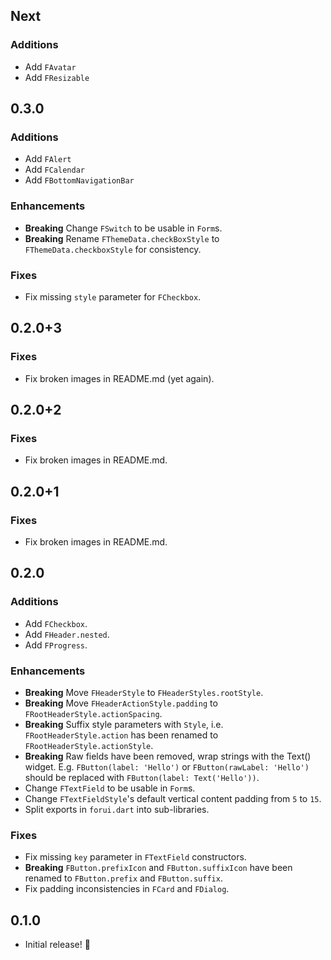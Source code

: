 ## Next

### Additions
* Add `FAvatar`
* Add `FResizable`


## 0.3.0

### Additions
* Add `FAlert`
* Add `FCalendar`
* Add `FBottomNavigationBar`

### Enhancements
* **Breaking** Change `FSwitch` to be usable in `Form`s.
* **Breaking** Rename `FThemeData.checkBoxStyle` to `FThemeData.checkboxStyle` for consistency.

### Fixes
* Fix missing `style` parameter for `FCheckbox`.


## 0.2.0+3

### Fixes
* Fix broken images in README.md (yet again).

## 0.2.0+2

### Fixes
* Fix broken images in README.md.

## 0.2.0+1

### Fixes
* Fix broken images in README.md.

## 0.2.0

### Additions
* Add `FCheckbox`.
* Add `FHeader.nested`.
* Add `FProgress`.

### Enhancements
* **Breaking** Move `FHeaderStyle` to `FHeaderStyles.rootStyle`.
* **Breaking** Move `FHeaderActionStyle.padding` to `FRootHeaderStyle.actionSpacing`.
* **Breaking** Suffix style parameters with `Style`, i.e. `FRootHeaderStyle.action` has been renamed to 
  `FRootHeaderStyle.actionStyle`.
* **Breaking** Raw fields have been removed, wrap strings with the Text() widget. E.g. `FButton(label: 'Hello')` or 
  `FButton(rawLabel: 'Hello')` should be replaced with `FButton(label: Text('Hello'))`.
* Change `FTextField` to be usable in `Form`s. 
* Change `FTextFieldStyle`'s default vertical content padding from `5` to `15`.
* Split exports in `forui.dart` into sub-libraries.

### Fixes
* Fix missing `key` parameter in `FTextField` constructors.
* **Breaking** `FButton.prefixIcon` and `FButton.suffixIcon` have been renamed to `FButton.prefix` and `FButton.suffix`.
* Fix padding inconsistencies in `FCard` and `FDialog`.

## 0.1.0

* Initial release! 🚀
